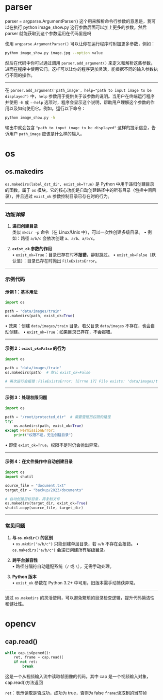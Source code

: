 # parser

parser = argparse.ArgumentParser()
这个用来解析命令行参数的意思是，我可以在执行 python image_show.py 这行参数后面可以加上更多的参数，然后 parser 就能获取到这个参数运用在代码里是吗

使用 `argparse.ArgumentParser()` 可以让你在运行程序时附加更多参数，例如：

```bash
python image_show.py image.jpg --option value
```

然后在代码中你可以通过调用 `parser.add_argument()` 来定义和解析这些参数，进而在程序中使用它们。这样可以让你的程序更加灵活，能根据不同的输入参数执行不同的操作。

---

在 `parser.add_argument('path_image', help="path to input image to be displayed")` 中，`help` 参数用于提供关于该参数的说明。当用户在终端运行程序并使用 `-h` 或 `--help` 选项时，程序会显示这个说明，帮助用户理解这个参数的作用以及如何使用它。例如，运行以下命令：

```bash
python image_show.py -h
```

输出中就会包含 `"path to input image to be displayed"` 这样的提示信息，告诉用户 `path_image` 应该是什么样的输入。

# os

## os.makedirs

`os.makedirs(label_dst_dir, exist_ok=True)` 是 Python 中用于递归创建目录的函数，属于 `os` 模块。它的核心功能是自动创建路径中的所有目录（包括中间目录），并且通过 `exist_ok` 参数控制目录已存在时的行为。

---

### **功能详解**

1. **递归创建目录**  
   类似 `mkdir -p` 命令（在 Linux/Unix 中），可以一次性创建多级目录。
   • 例如：路径 `a/b/c` 会依次创建 `a`、`a/b`、`a/b/c`。

2. **`exist_ok` 参数的作用**  
   • `exist_ok=True`：目录已存在时**不报错**，静默跳过。
   • `exist_ok=False`（默认值）：目录已存在时抛出 `FileExistsError`。

---

### **示例代码**

#### **示例 1：基本用法**

```python
import os

path = "data/images/train"
os.makedirs(path, exist_ok=True)
```

• 效果：创建 `data/images/train` 目录，若父目录 `data/images` 不存在，也会自动创建。
• `exist_ok=True`：如果目录已存在，不会报错。

---

#### **示例 2：`exist_ok=False` 的行为**

```python
import os

path = "data/images/train"
os.makedirs(path)  # 默认 exist_ok=False

# 再次运行会报错：FileExistsError: [Errno 17] File exists: 'data/images/train'
```

---

#### **示例 3：处理权限问题**

```python
import os

path = "/root/protected_dir"  # 需要管理员权限的路径
try:
    os.makedirs(path, exist_ok=True)
except PermissionError:
    print("权限不足，无法创建目录")
```

• 即使 `exist_ok=True`，权限不足时仍会抛出异常。

---

#### **示例 4：在文件操作中自动创建目录**

```python
import os
import shutil

source_file = "document.txt"
target_dir = "backup/2023/documents"

# 自动创建目标目录，再复制文件
os.makedirs(target_dir, exist_ok=True)
shutil.copy(source_file, target_dir)
```

---

### **常见问题**

1. **与 `os.mkdir()` 的区别**  
   • `os.mkdir("a/b/c")` 只能创建单层目录，若 `a/b` 不存在会报错。
   • `os.makedirs("a/b/c")` 会递归创建所有层级目录。

2. **跨平台兼容性**  
   • 路径分隔符自动适配系统（`/` 或 `\`），无需手动处理。

3. **Python 版本**  
   • `exist_ok` 参数在 Python 3.2+ 中可用，旧版本需手动捕获异常。

---

通过 `os.makedirs` 的灵活使用，可以避免繁琐的目录检查逻辑，提升代码简洁性和健壮性。

# opencv

## cap.read()

```python
while cap.isOpened():
    ret, frame = cap.read()
    if not ret:
        break

```

这是一个从视频输入流中读取帧图像的代码，其中 cap 是一个视频输入对象，cap.read()方法返回

`ret`：表示读取是否成功，成功为 true，否则为 false
`frame`:读取到的当前帧
